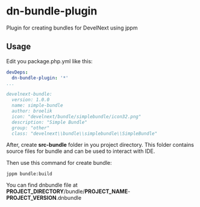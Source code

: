 # dn-bundle-plugin
Plugin for creating bundles for DevelNext using jppm
## Usage
Edit you package.php.yml like this:
```yaml
devDeps:
  dn-bundle-plugin: '*'
...

develnext-bundle:
  version: 1.0.0
  name: simple-bundle
  author: broelik
  icon: "develnext/bundle/simplebundle/icon32.png"
  description: "Simple Bundle"
  group: "other"
  class: "develnext\\bundle\\simplebundle\\SimpleBundle"
```
After, create **src-bundle** folder in you project directory. This folder contains source files for bundle and can be used to interact with IDE.

Then use this command for create bundle:
```
jppm bundle:build
```
You can find dnbundle file at **PROJECT_DIRECTORY**/bundle/**PROJECT_NAME**-**PROJECT_VERSION**.dnbundle
